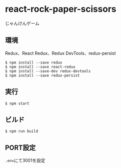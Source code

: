 # react-rock-paper-scissors
じゃんけんゲーム

## 環境
Redux、React Redux、Redux DevTools、redux-persist
```
$ npm install --save redux
$ npm install --save react-redux
$ npm install --save-dev redux-devtools
$ npm install --save redux-persist
```

## 実行
```
$ npm start
```

## ビルド
```
$ npm run build
```

## PORT設定
`.env`にて3001を設定